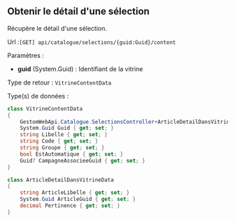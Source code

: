 ## <span id='detailsselection'>Obtenir le détail d'une sélection</span>

Récupère le détail d'une sélection.

Url :`[GET] api/catalogue/selections/{guid:Guid}/content`

Paramètres : 

- **guid** (System.Guid) : Identifiant de la vitrine

Type de retour : `VitrineContentData`

Type(s) de données :

```csharp
class VitrineContentData
{
	GestomWebApi.Catalogue.SelectionsController+ArticleDetailDansVitrineData[] Articles { get; set; }
	System.Guid Guid { get; set; }
	string Libelle { get; set; }
	string Code { get; set; }
	string Groupe { get; set; }
	bool EstAutomatique { get; set; }
	Guid? CampagneAssocieeGuid { get; set; }
}

class ArticleDetailDansVitrineData
{
	string ArticleLibelle { get; set; }
	System.Guid ArticleGuid { get; set; }
	decimal Pertinence { get; set; }
}

```


